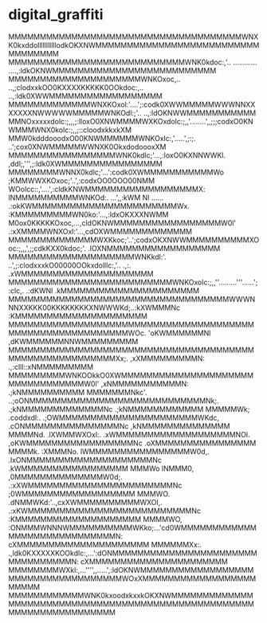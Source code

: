 # digital_graffiti

MMMMMMMMMMMMMMMMMMMMMMMMMMMMMMMMMMMMMWNXK0kxddolllllllllllodkOKXNWMMMMMMMMMMMMMMMMMMMMMMMMMMMMMMMMMM
MMMMMMMMMMMMMMMMMMMMMMMMMMMMWNK0kdoc:,'..      ............  ....,:ldkOKNWMMMMMMMMMMMMMMMMMMMMMMMMMM
MMMMMMMMMMMMMMMMMMMMMWNKOxoc,..   ..,;clodxxkOO0KXXXXKKKKK0OOkdoc:,..  ..,:ldk0XWWMMMMMMMMMMMMMMMMMM
MMMMMMMMMMMMMWNXKOxol:'....';:codk0XWWMMMMMWWWNNXXXXXXXNWWWWWMMMMMWNKOdl:;'.. ..,:ldOKNWWMMMMMMMMMMM
MMNOxxxxxdolc:;,,,;:lloxO0XNWMMMMWXKOxdolc:;,,'........',,;;;codxO0KNWMMMWNX0kolc:;,,;::cloodxkkxkXM
MMW0kdddooodxO00KNWMMMMMMWNKOxlc:,'.....',;:;.                    ..';cox0XNWMMMMMWWNXK0OkxdodoooxXM
MMMMMMMMMMMMMMMMMWNK0kdlc;'...,:loxO0KXNNWWKl.                    ,ddl;,''',;:ldk0XWMMMMMMMMMMMMMMMM
MMMMMMMMWNNX0kdlc;'...':codk0XWMMMMMMMMMMMWo                      ;KMMWWXKOxoc;'..',:codxOO0OOO00NMM
WOolcc::,'....',:cldkKNWMMMMMMMMMMMMMMMMMMX:                      lNMMMMMMMMMMWNKOd:.     ...',,:kWM
Nl  ......   .:okKWMMMMMMMMMMMMMMMMMMMMMMMWx.                    :KMMMMMMMMMWN0ko:'...,:ldxOKXXXNWMM
M0ox0KKKKKOxoc,...,cldOKNWMMMMMMMMMMMMMMMMMW0l'               .:xXMMMMWNXOxl:'...,cdOXWMMMMMMMMMMMMM
MMMMMMMMMMMMMMWXKkoc;'..';codxOKXNWWMMMMMMMMMMXOoc:;,,,',;;cdkKXX0kdoc;'.    .lOXNMMMMMMMMMMMMMMMMMM
MMMMMMMMMMMMMMMMMMMMWNKkdl:'.  ..',;:clodxxxkO00000OOkxdolllc:,'..     .,:. .xWMMMMMMMMMMMMMMMMMMMMM
MMMMMMMMMMMMMMMMMMMMMMMMMMWNKOxolc:;,,''.........'''......';:clc,.  .:dKWNl .kMMMMMMMMMMMMMMMMMMMMMM
MMMMMMMMMMMMMMMMMMMMMMMMMMMMMMMMMMMWWWNNNXXKKK00KKKKKKKKXNWWWKd;..:kXWMMMNc  :KMMMMMMMMMMMMMMMMMMMMM
MMMMMMMMMMMMMMMMMMMMMMMMMMMMMMMMMMMMMMMMMMMMMMMMMMMMMMMMMMWOc. 'oKWMMMMMMNl   ,dKWMMMMMMNNWMMMMMMMMM
MMMMMMMMMMMMMMMMMMMMMMMMMMMMMMMMMMMMMMMMMMMMMMMMMMMMMMMMXx;. ,xXMMMMMMMMMN:     .,:clll::xNMMMMMMMMM
MMMMMMMMMWNKOOkkO0XWMMMMMMMMMMMMMMMMMMMMMMMMMMMMMMMMMW0l'  ,xNMMMMMMMMMMMN:           .;kNMMMMMMMMMM
MMMMMMMNkc'.     ..;oONMMMMMMMMMMMMMMMMMMMMMMMMMMMMNk;. .;kNMMMMMMMMMMMMMNc         .;kNMMMMMMMMMMMM
MMMMMWk;  .coddxdl:. .;OWMMMMMMMMMMMMMMMMMMMMMMWKdc,  .cONMMMMMMMMMMMMMMMNc        ,kNMMMMMMMMMMMMMM
MMMMNd. .lXWMMWXOxl:.  .xWMMMMMMMMMMMMMMMMMMMNOl.   ,oKWMMMMMMMMMMMMMMMMMNc      .oXMMMMMMMMMMMMMMMM
MMMMk.  :XMMMNo.        lWMMMMMMMMMMMMMMMMW0d,. .lxONMMMMMMMMMMMMMMMMMMMMNc     .kWMMMMMMMMMMMMMMMMM
MMMWo   lNMMM0,        ,0MMMMMMMMMMMMMMW0d;. .:xXWMMMMMMMMMMMMMMMMMMMMMMMNc    ;0WMMMMMMMMMMMMMMMMMM
MMMWO.  .dNMMWKd:'..,cxXWMMMMMMMMMMWXOl,. .:xKWMMMMMMMMMMMMMMMMMMMMMMMMMMNc   :KMMMMMMMMMMMMMMMMMMMM
MMMMWO,   :ONMMMWNNNWMMMMMMMMMMWKko;...'cd0WMMMMMMMMMMMMMMMMMMMMMMMMMMMMMN:  cXMMMMMMMMMMMMMMMMMMMMM
MMMMMMXx:. .,ldk0KXXXXXKOOkdlc:,...':dONMMMMMMMMMMMMMMMMMMMMMMMMMMMMMMMMMN: cXMMMMMMMMMMMMMMMMMMMMMM
MMMMMMMMWXkl:,...'''',,.....',:ldOKNWMMMMMMMMMMMMMMMMMMMMMMMMMMMMMMMMMMMMWOxXMMMMMMMMMMMMMMMMMMMMMMM
MMMMMMMMMMMMWNK0kxoodxkxxkOKXNWMMMMMMMMMMMMMMMMMMMMMMMMMMMMMMMMMMMMMMMMMMMMMMMMMMMMMMMMMMMMMMMMMMMMM
